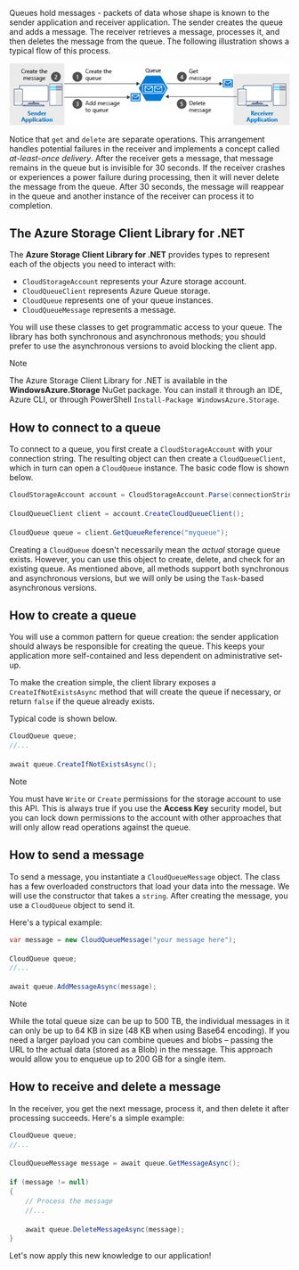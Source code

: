 Queues hold messages - packets of data whose shape is known to the sender application and receiver application. The sender creates the queue and adds a message. The receiver retrieves a message, processes it, and then deletes the message from the queue. The following illustration shows a typical flow of this process.

![An illustration showing a typical message flow through the Azure Queue.](../media/6-message-flow.png)

Notice that `get` and `delete` are separate operations. This arrangement handles potential failures in the receiver and implements a concept called _at-least-once delivery_. After the receiver gets a message, that message remains in the queue but is invisible for 30 seconds. If the receiver crashes or experiences a power failure during processing, then it will never delete the message from the queue. After 30 seconds, the message will reappear in the queue and another instance of the receiver can process it to completion.

## The Azure Storage Client Library for .NET

The **Azure Storage Client Library for .NET** provides types to represent each of the objects you need to interact with:

- `CloudStorageAccount` represents your Azure storage account.
- `CloudQueueClient` represents Azure Queue storage.
- `CloudQueue` represents one of your queue instances.
- `CloudQueueMessage` represents a message.

You will use these classes to get programmatic access to your queue. The library has both synchronous and asynchronous methods; you should prefer to use the asynchronous versions to avoid blocking the client app.

> [!NOTE]
> The Azure Storage Client Library for .NET is available in the **WindowsAzure.Storage** NuGet package. You can install it through an IDE, Azure CLI, or through PowerShell `Install-Package WindowsAzure.Storage`.

## How to connect to a queue

To connect to a queue, you first create a `CloudStorageAccount` with your connection string. The resulting object can then create a `CloudQueueClient`, which in turn can open a `CloudQueue` instance. The basic code flow is shown below.

```csharp
CloudStorageAccount account = CloudStorageAccount.Parse(connectionString);

CloudQueueClient client = account.CreateCloudQueueClient();

CloudQueue queue = client.GetQueueReference("myqueue");
```

Creating a `CloudQueue` doesn't necessarily mean the _actual_ storage queue exists. However, you can use this object to create, delete, and check for an existing queue. As mentioned above, all methods support both synchronous and asynchronous versions, but we will only be using the `Task`-based asynchronous versions.

## How to create a queue

You will use a common pattern for queue creation: the sender application should always be responsible for creating the queue. This keeps your application more self-contained and less dependent on administrative set-up. 

To make the creation simple, the client library exposes a `CreateIfNotExistsAsync` method that will create the queue if necessary, or return `false` if the queue already exists. 

Typical code is shown below.

```csharp
CloudQueue queue;
//...

await queue.CreateIfNotExistsAsync();
```

> [!NOTE]
> You must have `Write` or `Create` permissions for the storage account to use this API. This is always true if you use the **Access Key** security model, but you can lock down permissions to the account with other approaches that will only allow read operations against the queue.

## How to send a message

To send a message, you instantiate a `CloudQueueMessage` object. The class has a few overloaded constructors that load your data into the message. We will use the constructor that takes a `string`. After creating the message, you use a `CloudQueue` object to send it.

Here's a typical example:

```csharp
var message = new CloudQueueMessage("your message here");

CloudQueue queue;
//...

await queue.AddMessageAsync(message);
```

> [!NOTE]
> While the total queue size can be up to 500 TB, the individual messages in it can only be up to 64 KB in size (48 KB when using Base64 encoding). If you need a larger payload you can combine queues and blobs – passing the URL to the actual data (stored as a Blob) in the message. This approach would allow you to enqueue up to 200 GB for a single item.

## How to receive and delete a message

In the receiver, you get the next message, process it, and then delete it after processing succeeds. Here's a simple example:

```C#
CloudQueue queue;
//...

CloudQueueMessage message = await queue.GetMessageAsync();

if (message != null)
{
    // Process the message
    //...

    await queue.DeleteMessageAsync(message);
}
```

Let's now apply this new knowledge to our application!